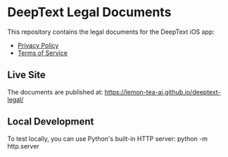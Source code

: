 # DeepText Legal Documents

This repository contains the legal documents for the DeepText iOS app:
- [Privacy Policy](privacy.html)
- [Terms of Service](terms.html)

## Live Site
The documents are published at: https://lemon-tea-ai.github.io/deeptext-legal/

## Local Development
To test locally, you can use Python's built-in HTTP server: 
python -m http.server

